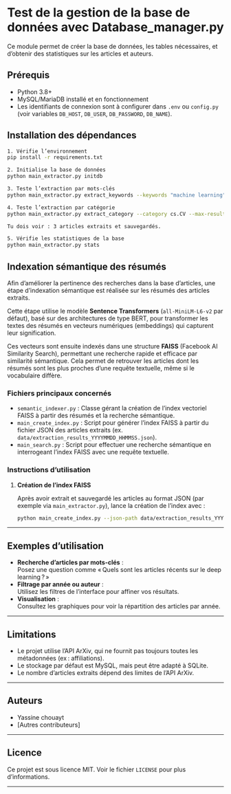 # Test de la gestion de la base de données avec Database_manager.py

Ce module permet de créer la base de données, les tables nécessaires, et d’obtenir des statistiques sur les articles et auteurs.

## Prérequis

- Python 3.8+
- MySQL/MariaDB installé et en fonctionnement
- Les identifiants de connexion sont à configurer dans `.env` ou `config.py` (voir variables `DB_HOST`, `DB_USER`, `DB_PASSWORD`, `DB_NAME`).

## Installation des dépendances

```bash
1. Vérifie l’environnement
pip install -r requirements.txt

2. Initialise la base de données
python main_extractor.py initdb

3. Teste l’extraction par mots-clés
python main_extractor.py extract_keywords --keywords "machine learning" --categories cs.LG cs.AI --max-results 5

4. Teste l’extraction par catégorie
python main_extractor.py extract_category --category cs.CV --max-results 3

Tu dois voir : 3 articles extraits et sauvegardés.

5. Vérifie les statistiques de la base
python main_extractor.py stats
```

 ## Indexation sémantique des résumés

Afin d’améliorer la pertinence des recherches dans la base d’articles, une étape d’indexation sémantique est réalisée sur les résumés des articles extraits.

Cette étape utilise le modèle **Sentence Transformers** (`all-MiniLM-L6-v2` par défaut), basé sur des architectures de type BERT, pour transformer les textes des résumés en vecteurs numériques (embeddings) qui capturent leur signification.

Ces vecteurs sont ensuite indexés dans une structure **FAISS** (Facebook AI Similarity Search), permettant une recherche rapide et efficace par similarité sémantique. Cela permet de retrouver les articles dont les résumés sont les plus proches d’une requête textuelle, même si le vocabulaire diffère.

### Fichiers principaux concernés

- `semantic_indexer.py` : Classe gérant la création de l’index vectoriel FAISS à partir des résumés et la recherche sémantique.  
- `main_create_index.py` : Script pour générer l’index FAISS à partir du fichier JSON des articles extraits (ex. `data/extraction_results_YYYYMMDD_HHMMSS.json`).  
- `main_search.py` : Script pour effectuer une recherche sémantique en interrogeant l’index FAISS avec une requête textuelle.

### Instructions d’utilisation

1. **Création de l’index FAISS**

   Après avoir extrait et sauvegardé les articles au format JSON (par exemple via `main_extractor.py`), lance la création de l’index avec :

   ```bash
   python main_create_index.py --json-path data/extraction_results_YYYYMMDD_HHMMSS.json


---

## Exemples d’utilisation

- **Recherche d’articles par mots-clés** :  
  Posez une question comme « Quels sont les articles récents sur le deep learning ? »
- **Filtrage par année ou auteur** :  
  Utilisez les filtres de l’interface pour affiner vos résultats.
- **Visualisation** :  
  Consultez les graphiques pour voir la répartition des articles par année.

---

## Limitations

- Le projet utilise l’API ArXiv, qui ne fournit pas toujours toutes les métadonnées (ex : affiliations).
- Le stockage par défaut est MySQL, mais peut être adapté à SQLite.
- Le nombre d’articles extraits dépend des limites de l’API ArXiv.

---

## Auteurs

- Yassine chouayt
- [Autres contributeurs]

---

## Licence

Ce projet est sous licence MIT. Voir le fichier `LICENSE` pour plus d’informations.

---
 
